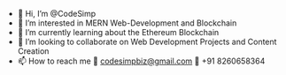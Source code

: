 - 👋 Hi, I’m @CodeSimp
- 👀 I’m interested in MERN Web-Development and Blockchain
- 🌱 I’m currently learning about the Ethereum Blockchain
- 💞️ I’m looking to collaborate on Web Development Projects and Content Creation
- 📫 How to reach me 
    📧 codesimpbiz@gmail.com
    📱 +91 8260658364
<!---
CodeSimp/CodeSimp is a ✨ special ✨ repository because its `README.md` (this file) appears on your GitHub profile.
You can click the Preview link to take a look at your changes.
--->
